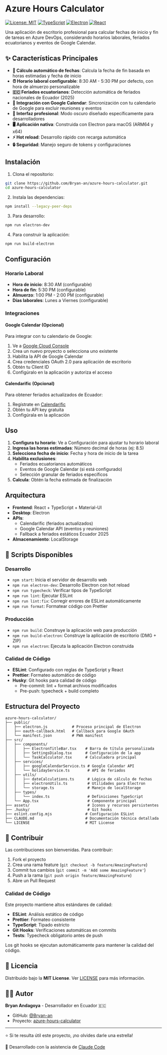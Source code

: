 # Azure Hours Calculator

[![License: MIT](https://img.shields.io/badge/License-MIT-yellow.svg)](https://opensource.org/licenses/MIT)
[![TypeScript](https://img.shields.io/badge/TypeScript-5.0-blue)](https://www.typescriptlang.org/)
[![Electron](https://img.shields.io/badge/Electron-29.3-green)](https://www.electronjs.org/)
[![React](https://img.shields.io/badge/React-18.2-blue)](https://reactjs.org/)

Una aplicación de escritorio profesional para calcular fechas de inicio y fin de tareas en Azure DevOps, considerando horarios laborales, feriados ecuatorianos y eventos de Google Calendar.

## ✨ Características Principales

- **🧮 Cálculo automático de fechas**: Calcula la fecha de fin basada en horas estimadas y fecha de inicio
- **⏰ Horario laboral configurable**: 8:30 AM - 5:30 PM por defecto, con hora de almuerzo personalizable
- **🇪🇨 Feriados ecuatorianos**: Detección automática de feriados nacionales de Ecuador (2025)
- **📅 Integración con Google Calendar**: Sincronización con tu calendario de Google para excluir reuniones y eventos
- **🎨 Interfaz profesional**: Modo oscuro diseñado específicamente para desarrolladores
- **🖥️ Aplicación nativa**: Construida con Electron para macOS (ARM64 y x64)
- **⚡ Hot reload**: Desarrollo rápido con recarga automática
- **🔒 Seguridad**: Manejo seguro de tokens y configuraciones

## Instalación

1. Clona el repositorio:

```bash
git clone https://github.com/Bryan-an/azure-hours-calculator.git
cd azure-hours-calculator
```

2. Instala las dependencias:

```bash
npm install --legacy-peer-deps
```

3. Para desarrollo:

```bash
npm run electron-dev
```

4. Para construir la aplicación:

```bash
npm run build-electron
```

## Configuración

### Horario Laboral

- **Hora de inicio**: 8:30 AM (configurable)
- **Hora de fin**: 5:30 PM (configurable)
- **Almuerzo**: 1:00 PM - 2:00 PM (configurable)
- **Días laborales**: Lunes a Viernes (configurable)

### Integraciones

#### Google Calendar (Opcional)

Para integrar con tu calendario de Google:

1. Ve a [Google Cloud Console](https://console.cloud.google.com/)
2. Crea un nuevo proyecto o selecciona uno existente
3. Habilita la API de Google Calendar
4. Crea credenciales OAuth 2.0 para aplicación de escritorio
5. Obtén tu Client ID
6. Configúralo en la aplicación y autoriza el acceso

#### Calendarific (Opcional)

Para obtener feriados actualizados de Ecuador:

1. Regístrate en [Calendarific](https://calendarific.com/)
2. Obtén tu API key gratuita
3. Configúrala en la aplicación

## Uso

1. **Configura tu horario**: Ve a Configuración para ajustar tu horario laboral
2. **Ingresa las horas estimadas**: Número decimal de horas (ej: 8.5)
3. **Selecciona fecha de inicio**: Fecha y hora de inicio de la tarea
4. **Habilita exclusiones**:
   - Feriados ecuatorianos automáticos
   - Eventos de Google Calendar (si está configurado)
   - Selección granular de feriados específicos
5. **Calcula**: Obtén la fecha estimada de finalización

## Arquitectura

- **Frontend**: React + TypeScript + Material-UI
- **Desktop**: Electron
- **APIs**:
  - Calendarific (feriados actualizados)
  - Google Calendar API (eventos y reuniones)
  - Fallback a feriados estáticos Ecuador 2025
- **Almacenamiento**: LocalStorage

## 🚀 Scripts Disponibles

### Desarrollo

- `npm start`: Inicia el servidor de desarrollo web
- `npm run electron-dev`: Desarrollo Electron con hot reload
- `npm run typecheck`: Verificar tipos de TypeScript
- `npm run lint`: Ejecutar ESLint
- `npm run lint:fix`: Corregir errores de ESLint automáticamente
- `npm run format`: Formatear código con Prettier

### Producción

- `npm run build`: Construye la aplicación web para producción
- `npm run build-electron`: Construye la aplicación de escritorio (DMG + ZIP)
- `npm run electron`: Ejecuta la aplicación Electron construida

### Calidad de Código

- **ESLint**: Configurado con reglas de TypeScript y React
- **Prettier**: Formateo automático de código
- **Husky**: Git hooks para calidad de código
  - Pre-commit: lint + format archivos modificados
  - Pre-push: typecheck + build completo

## Estructura del Proyecto

```
azure-hours-calculator/
├── public/
│   ├── electron.js           # Proceso principal de Electron
│   ├── oauth-callback.html   # Callback para Google OAuth
│   └── manifest.json         # PWA manifest
├── src/
│   ├── components/
│   │   ├── ElectronTitleBar.tsx    # Barra de título personalizada
│   │   ├── SettingsDialog.tsx      # Configuración de la app
│   │   └── TaskCalculator.tsx      # Calculadora principal
│   ├── services/
│   │   ├── googleCalendarService.ts # Google Calendar API
│   │   └── holidayService.ts        # API de feriados
│   ├── utils/
│   │   ├── dateCalculations.ts      # Lógica de cálculo de fechas
│   │   ├── electronUtils.ts         # Utilidades para Electron
│   │   └── storage.ts               # Manejo de localStorage
│   ├── types/
│   │   └── index.ts                 # Definiciones TypeScript
│   └── App.tsx                      # Componente principal
├── assets/                          # Iconos y recursos persistentes
├── .husky/                          # Git hooks
├── eslint.config.mjs               # Configuración ESLint
├── CLAUDE.md                       # Documentación técnica detallada
└── LICENSE                         # MIT License
```

## 🤝 Contribuir

Las contribuciones son bienvenidas. Para contribuir:

1. Fork el proyecto
2. Crea una rama feature (`git checkout -b feature/AmazingFeature`)
3. Commit tus cambios (`git commit -m 'Add some AmazingFeature'`)
4. Push a la rama (`git push origin feature/AmazingFeature`)
5. Abre un Pull Request

### Calidad de Código

Este proyecto mantiene altos estándares de calidad:

- **ESLint**: Análisis estático de código
- **Prettier**: Formateo consistente
- **TypeScript**: Tipado estricto
- **Git Hooks**: Verificaciones automáticas en commits
- **Tests**: Typecheck obligatorio antes de push

Los git hooks se ejecutan automáticamente para mantener la calidad del código.

## 📄 Licencia

Distribuido bajo la **MIT License**. Ver [LICENSE](LICENSE) para más información.

## 🙋‍♂️ Autor

**Bryan Andagoya** - Desarrollador en Ecuador 🇪🇨

- GitHub: [@Bryan-an](https://github.com/Bryan-an)
- Proyecto: [azure-hours-calculator](https://github.com/Bryan-an/azure-hours-calculator)

---

⭐ Si te resulta útil este proyecto, ¡no olvides darle una estrella!

🤖 Desarrollado con la asistencia de [Claude Code](https://claude.ai/code)
